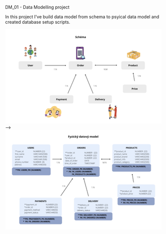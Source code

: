 DM_01 - Data Modelling project

In this project I've build data model from schema to psyical data model and created database setup scripts.
  
![Data Schema](DM_01-Schema.png)
-->
![Data Schema](DM_01-Physical_data_model.png)
